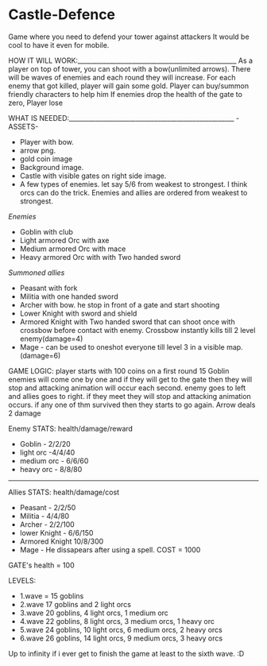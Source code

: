 # Castle-Defence
Game where you need to defend your tower against attackers
It would be cool to have it even for mobile.

HOW IT WILL WORK:__________________________________________________
As a player on top of tower, you can shoot with a bow(unlimited arrows).
There will be waves of enemies and each round they will increase.
For each enemy that got killed, player will gain some gold.
Player can buy/summon friendly characters to help him
If enemies drop the health of the gate to zero, Player lose

WHAT IS NEEDED:____________________________________________________
-ASSETS-
- Player with bow.
- arrow png.
- gold coin image
- Background image.
- Castle with visible gates on right side image.
- A few types of enemies. let say 5/6 from weakest to strongest. I think orcs can do the trick. Enemies and allies are ordered from weakest to strongest.

_Enemies_
- Goblin with club
- Light armored Orc with axe
- Medium armored Orc with mace
- Heavy armored Orc with with Two handed sword

_Summoned allies_
- Peasant with fork
- Militia with one handed sword
- Archer with bow. he stop in front of a gate and start shooting
- Lower Knight with sword and shield
- Armored Knight with Two handed sword that can shoot once with crossbow before contact with enemy. Crossbow instantly kills till 2 level enemy(damage=4)
- Mage - can be used to oneshot everyone till level 3 in a visible map.(damage=6)


GAME LOGIC:
player starts with 100 coins
on a first round 15 Goblin enemies will come one by one and if they will get to the gate then they will stop and attacking animation will occur each second.
enemy goes to left and allies goes to right. if they meet they will stop and attacking animation occurs. if any one of thm survived then they starts to go again.
Arrow deals 2 damage

Enemy STATS: health/damage/reward
- Goblin - 2/2/20
- light orc -4/4/40
- medium orc - 6/6/60
- heavy orc - 8/8/80
--- 
Allies STATS: health/damage/cost
- Peasant - 2/2/50
- Militia - 4/4/80
- Archer - 2/2/100
- lower Knight - 6/6/150
- Armored Knight 10/8/300
- Mage - He dissapears after using a spell. COST = 1000

GATE's health = 100

LEVELS:
- 1.wave = 15 goblins
- 2.wave 17 goblins and 2 light orcs
- 3.wave 20 goblins, 4 light orcs, 1 medium orc
- 4.wave 22 goblins, 8 light orcs, 3 medium orcs, 1 heavy orc
- 5.wave 24 goblins, 10 light orcs, 6 medium orcs, 2 heavy orcs
- 6.wave 26 goblins, 14 light orcs, 9 medium orcs, 3 heavy orcs

Up to infinity if i ever get to finish the game at least to the sixth wave. :D





